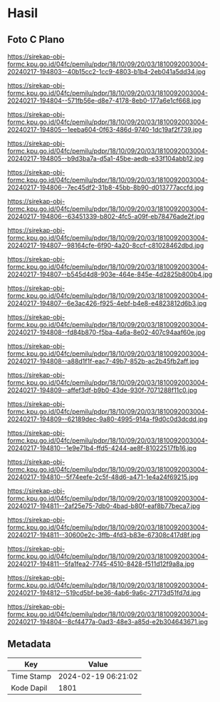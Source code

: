 # Hasil

## Foto C Plano

https://sirekap-obj-formc.kpu.go.id/04fc/pemilu/pdpr/18/10/09/20/03/1810092003004-20240217-194803--40b15cc2-1cc9-4803-b1b4-2eb041a5dd34.jpg

https://sirekap-obj-formc.kpu.go.id/04fc/pemilu/pdpr/18/10/09/20/03/1810092003004-20240217-194804--571fb56e-d8e7-4178-8eb0-177a6e1cf668.jpg

https://sirekap-obj-formc.kpu.go.id/04fc/pemilu/pdpr/18/10/09/20/03/1810092003004-20240217-194805--1eeba604-0f63-486d-9740-1dc19af2f739.jpg

https://sirekap-obj-formc.kpu.go.id/04fc/pemilu/pdpr/18/10/09/20/03/1810092003004-20240217-194805--b9d3ba7a-d5a1-45be-aedb-e33f104abb12.jpg

https://sirekap-obj-formc.kpu.go.id/04fc/pemilu/pdpr/18/10/09/20/03/1810092003004-20240217-194806--7ec45df2-31b8-45bb-8b90-d013777accfd.jpg

https://sirekap-obj-formc.kpu.go.id/04fc/pemilu/pdpr/18/10/09/20/03/1810092003004-20240217-194806--63451339-b802-4fc5-a09f-eb78476ade2f.jpg

https://sirekap-obj-formc.kpu.go.id/04fc/pemilu/pdpr/18/10/09/20/03/1810092003004-20240217-194807--98164cfe-6f90-4a20-8ccf-c81028462dbd.jpg

https://sirekap-obj-formc.kpu.go.id/04fc/pemilu/pdpr/18/10/09/20/03/1810092003004-20240217-194807--b545d4d8-903e-464e-845e-4d2825b800b4.jpg

https://sirekap-obj-formc.kpu.go.id/04fc/pemilu/pdpr/18/10/09/20/03/1810092003004-20240217-194807--6e3ac426-f925-4ebf-b4e8-e4823812d6b3.jpg

https://sirekap-obj-formc.kpu.go.id/04fc/pemilu/pdpr/18/10/09/20/03/1810092003004-20240217-194808--fd84b870-f5ba-4a6a-8e02-407c94aaf60e.jpg

https://sirekap-obj-formc.kpu.go.id/04fc/pemilu/pdpr/18/10/09/20/03/1810092003004-20240217-194808--a88d1f1f-eac7-49b7-852b-ac2b45fb2aff.jpg

https://sirekap-obj-formc.kpu.go.id/04fc/pemilu/pdpr/18/10/09/20/03/1810092003004-20240217-194809--affef3df-b9b0-43de-930f-7071288f11c0.jpg

https://sirekap-obj-formc.kpu.go.id/04fc/pemilu/pdpr/18/10/09/20/03/1810092003004-20240217-194809--62189dec-9a80-4995-914a-f9d0c0d3dcdd.jpg

https://sirekap-obj-formc.kpu.go.id/04fc/pemilu/pdpr/18/10/09/20/03/1810092003004-20240217-194810--1e9e71b4-ffd5-4244-ae8f-81022517fb16.jpg

https://sirekap-obj-formc.kpu.go.id/04fc/pemilu/pdpr/18/10/09/20/03/1810092003004-20240217-194810--5f74eefe-2c5f-48d6-a471-1e4a24f69215.jpg

https://sirekap-obj-formc.kpu.go.id/04fc/pemilu/pdpr/18/10/09/20/03/1810092003004-20240217-194811--2af25e75-7db0-4bad-b80f-eaf8b77beca7.jpg

https://sirekap-obj-formc.kpu.go.id/04fc/pemilu/pdpr/18/10/09/20/03/1810092003004-20240217-194811--30600e2c-3ffb-4fd3-b83e-67308c417d8f.jpg

https://sirekap-obj-formc.kpu.go.id/04fc/pemilu/pdpr/18/10/09/20/03/1810092003004-20240217-194811--5fa1fea2-7745-4510-8428-f511d12f9a8a.jpg

https://sirekap-obj-formc.kpu.go.id/04fc/pemilu/pdpr/18/10/09/20/03/1810092003004-20240217-194812--519cd5bf-be36-4ab6-9a6c-27173d51fd7d.jpg

https://sirekap-obj-formc.kpu.go.id/04fc/pemilu/pdpr/18/10/09/20/03/1810092003004-20240217-194804--8cf4477a-0ad3-48e3-a85d-e2b304643671.jpg


## Metadata

| Key        | Value               |
| ---------- | ------------------- |
| Time Stamp | 2024-02-19 06:21:02 |
| Kode Dapil | 1801                |



